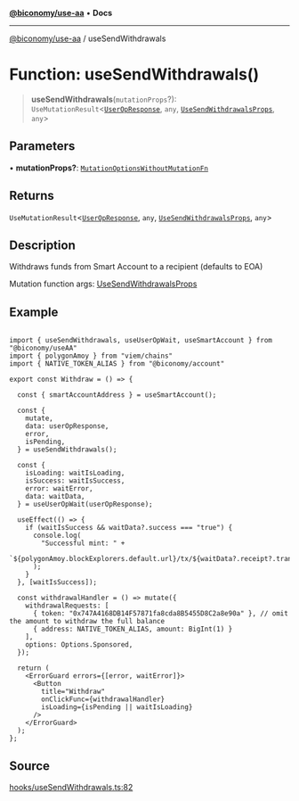 [**@biconomy/use-aa**](../README.md) • **Docs**

***

[@biconomy/use-aa](../globals.md) / useSendWithdrawals

# Function: useSendWithdrawals()

> **useSendWithdrawals**(`mutationProps`?): `UseMutationResult`\<[`UserOpResponse`](../type-aliases/UserOpResponse.md), `any`, [`UseSendWithdrawalsProps`](../type-aliases/UseSendWithdrawalsProps.md), `any`\>

## Parameters

• **mutationProps?**: [`MutationOptionsWithoutMutationFn`](../type-aliases/MutationOptionsWithoutMutationFn.md)

## Returns

`UseMutationResult`\<[`UserOpResponse`](../type-aliases/UserOpResponse.md), `any`, [`UseSendWithdrawalsProps`](../type-aliases/UseSendWithdrawalsProps.md), `any`\>

## Description

Withdraws funds from Smart Account to a recipient (defaults to EOA)

Mutation function args: [UseSendWithdrawalsProps](../type-aliases/UseSendWithdrawalsProps.md)

## Example

```tsx

import { useSendWithdrawals, useUserOpWait, useSmartAccount } from "@biconomy/useAA"
import { polygonAmoy } from "viem/chains"
import { NATIVE_TOKEN_ALIAS } from "@biconomy/account"

export const Withdraw = () => {

  const { smartAccountAddress } = useSmartAccount();

  const {
    mutate,
    data: userOpResponse,
    error,
    isPending,
  } = useSendWithdrawals();

  const {
    isLoading: waitIsLoading,
    isSuccess: waitIsSuccess,
    error: waitError,
    data: waitData,
  } = useUserOpWait(userOpResponse);

  useEffect(() => {
    if (waitIsSuccess && waitData?.success === "true") {
      console.log(
        "Successful mint: " +
          `${polygonAmoy.blockExplorers.default.url}/tx/${waitData?.receipt?.transactionHash}`
      );
    }
  }, [waitIsSuccess]);

  const withdrawalHandler = () => mutate({
    withdrawalRequests: [
      { token: "0x747A4168DB14F57871fa8cda8B5455D8C2a8e90a" }, // omit the amount to withdraw the full balance
      { address: NATIVE_TOKEN_ALIAS, amount: BigInt(1) }
    ],
    options: Options.Sponsored,
  });

  return (
    <ErrorGuard errors={[error, waitError]}>
      <Button
        title="Withdraw"
        onClickFunc={withdrawalHandler}
        isLoading={isPending || waitIsLoading}
      />
    </ErrorGuard>
  );
};

```

## Source

[hooks/useSendWithdrawals.ts:82](https://github.com/bcnmy/useAA/blob/main/src/hooks/useSendWithdrawals.ts#L82)
